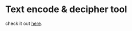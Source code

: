 # Text encode & decipher tool 

check it out [here](https://tareq-almasri.github.io/decipher-tool/).
